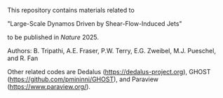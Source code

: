 This repository contains materials related to

"Large-Scale Dynamos Driven by Shear-Flow-Induced Jets"

to be published in _Nature_ 2025.

Authors: B. Tripathi, A.E. Fraser, P.W. Terry, E.G. Zweibel, M.J. Pueschel, and R. Fan

Other related codes are Dedalus (https://dedalus-project.org), GHOST (https://github.com/pmininni/GHOST), and Paraview (https://www.paraview.org/).
